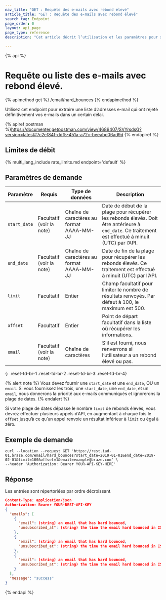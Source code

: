 ```yaml
---
nav_title: "GET : Requête des e-mails avec rebond élevé"
article_title: "GET : Requête des e-mails avec rebond élevé"
search_tag: Endpoint
page_order: 0
layout: api_page
page_type: reference
description: "Cet article décrit l’utilisation et les paramètres pour se servir de l’endpoint Braze Récupérer une liste d’adresses e-mail avec rebond élevé."

---
```

{% api %}
# Requête ou liste des e-mails avec rebond élevé.
{% apimethod get %}
/email/hard_bounces
{% endapimethod %}

Utilisez cet endpoint pour extraire une liste d’adresses e-mail qui ont rejeté définitivement vos e-mails dans un certain délai.

{% apiref postman %}https://documenter.getpostman.com/view/4689407/SVYrsdsG?version=latest#7c2ef84f-ddf5-451a-a72c-beeabc06ad9d {% endapiref %}

## Limites de débit

{% multi_lang_include rate_limits.md endpoint='default' %}

## Paramètres de demande

| Paramètre | Requis | Type de données | Description |
| ----------|-----------| ----------|----- |
| `start_date` | Facultatif<br>(voir la note) | Chaîne de caractères au format AAAA-MM-JJ| Date de début de la plage pour récupérer les rebonds élevés. Doit être antérieure à `end_date`. Ce traitement est effectué à minuit (UTC) par l’API. |
| `end_date` | Facultatif<br>(voir la note) | Chaîne de caractères au format AAAA-MM-JJ | Date de fin de la plage pour récupérer les rebonds élevés. Ce traitement est effectué à minuit (UTC) par l’API. |
| `limit` | Facultatif | Entier | Champ facultatif pour limiter le nombre de résultats renvoyés. Par défaut à 100, le maximum est 500. |
| `offset` | Facultatif | Entier | Point de départ facultatif dans la liste où récupérer les informations. |
| `email` | Facultatif<br>(voir la note) | Chaîne de caractères | S’il est fourni, nous renverrons si l’utilisateur a un rebond élevé ou pas. |
{: .reset-td-br-1 .reset-td-br-2 .reset-td-br-3  .reset-td-br-4}

{% alert note %}
Vous devez fournir une `start_date` et une `end_date`, OU un `email`. Si vous fournissez les trois, une `start_date`, une `end_date`, et un `email`, nous donnerons la priorité aux e-mails communiqués et ignorerons la plage de dates.
{% endalert %}

Si votre plage de dates dépasse le nombre `limit` de rebonds élevés, vous devrez effectuer plusieurs appels d’API, en augmentant à chaque fois le `offset` jusqu’à ce qu’un appel renvoie un résultat inférieur à `limit` ou égal à zéro.

## Exemple de demande
```
curl --location --request GET 'https://rest.iad-01.braze.com/email/hard_bounces?start_date=2019-01-01&end_date=2019-02-01&limit=100&offset=1&email=example@braze.com' \
--header 'Authorization: Bearer YOUR-API-KEY-HERE'
```

## Réponse
Les entrées sont répertoriées par ordre décroissant.

```json
Content-Type: application/json
Authorization: Bearer YOUR-REST-API-KEY
{
  "emails": [
    {
      "email": (string) an email that has hard bounced,
      "unsubscribed_at": (string) the time the email hard bounced in ISO 8601
    },
    {
      "email": (string) an email that has hard bounced,
      "unsubscribed_at": (string) the time the email hard bounced in ISO 8601
    },
    {
      "email": (string) an email that has hard bounced,
      "unsubscribed_at": (string) the time the email hard bounced in ISO 8601
    }
  ],
  "message": "success"
}
```
{% endapi %}
